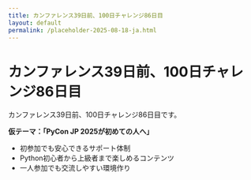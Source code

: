 ```yaml
---
title: カンファレンス39日前、100日チャレンジ86日目
layout: default
permalink: /placeholder-2025-08-18-ja.html
---
```


# カンファレンス39日前、100日チャレンジ86日目

カンファレンス39日前、100日チャレンジ86日目です。

**仮テーマ：「PyCon JP 2025が初めての人へ」**
- 初参加でも安心できるサポート体制
- Python初心者から上級者まで楽しめるコンテンツ
- 一人参加でも交流しやすい環境作り